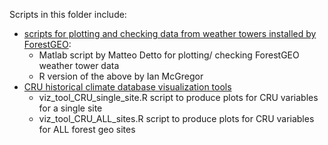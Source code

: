 Scripts in this folder include:
- [scripts for plotting and checking data from weather towers installed by ForestGEO](https://github.com/forestgeo/Climate/tree/master/scripts/plotting_ForestGEO_weather_data):
   - Matlab script by Matteo Detto for plotting/ checking ForestGEO weather tower data
   - R version of the above by Ian McGregor 
- [CRU historical climate database visualization tools](https://github.com/forestgeo/Climate/tree/master/scripts/CRU_viz_tool) 
   - viz_tool_CRU_single_site.R script to produce plots for CRU variables for a single site
   - viz_tool_CRU_ALL_sites.R script to produce plots for CRU variables for ALL forest geo sites
